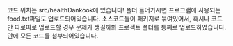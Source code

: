 코드 위치는 src/healthDankook에 있습니다! 폴더 들어가시면 프로그램에 사용되는 food.txt파일도 업로드되어있습니다.
소스코드들이 패키지로 묶여있어서, 혹시나 코드만 따로따로 업로드할 경우 문제가 생길까봐 프로젝트 폴더를 통째로 업로드하였습니다. 안에 모든 코드들 첨부되어있습니다.
